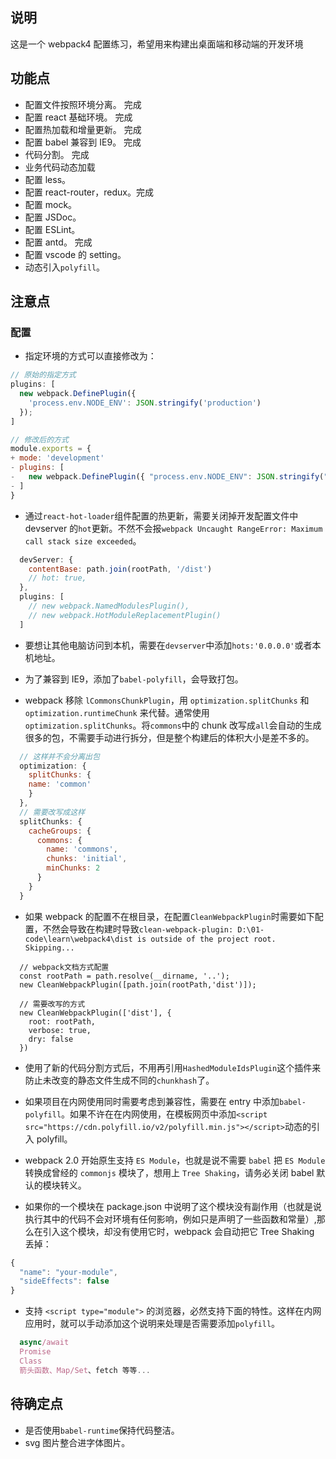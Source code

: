 ## 说明

这是一个 webpack4 配置练习，希望用来构建出桌面端和移动端的开发环境

## 功能点

- 配置文件按照环境分离。 完成
- 配置 react 基础环境。 完成
- 配置热加载和增量更新。 完成
- 配置 babel 兼容到 IE9。 完成
- 代码分割。 完成
- 业务代码动态加载
- 配置 less。
- 配置 react-router，redux。完成
- 配置 mock。
- 配置 JSDoc。
- 配置 ESLint。
- 配置 antd。 完成
- 配置 vscode 的 setting。
- 动态引入`polyfill`。

## 注意点

### 配置

- 指定环境的方式可以直接修改为：

```javascript
// 原始的指定方式
plugins: [
  new webpack.DefinePlugin({
    'process.env.NODE_ENV': JSON.stringify('production')
  });
]

// 修改后的方式
module.exports = {
+ mode: 'development'
- plugins: [
-   new webpack.DefinePlugin({ "process.env.NODE_ENV": JSON.stringify("development") }),
- ]
}
```

- 通过`react-hot-loader`组件配置的热更新，需要关闭掉开发配置文件中 devserver 的`hot`更新。不然不会报`webpack Uncaught RangeError: Maximum call stack size exceeded`。

```javascript
  devServer: {
    contentBase: path.join(rootPath, '/dist')
    // hot: true,
  },
  plugins: [
    // new webpack.NamedModulesPlugin(),
    // new webpack.HotModuleReplacementPlugin()
  ]
```

- 要想让其他电脑访问到本机，需要在`devserver`中添加`hots:'0.0.0.0'`或者本机地址。

- 为了兼容到 IE9，添加了`babel-polyfill`，会导致打包。

- webpack 移除 `lCommonsChunkPlugin`，用 `optimization.splitChunks` 和 `optimization.runtimeChunk` 来代替。通常使用`optimization.splitChunks`。将`commons`中的 chunk 改写成`all`会自动的生成很多的包，不需要手动进行拆分，但是整个构建后的体积大小是差不多的。

```javascript
  // 这样并不会分离出包
  optimization: {
    splitChunks: {
    name: 'common'
    }
  },
  // 需要改写成这样
  splitChunks: {
    cacheGroups: {
      commons: {
        name: 'commons',
        chunks: 'initial',
        minChunks: 2
      }
    }
  }
```

- 如果 webpack 的配置不在根目录，在配置`CleanWebpackPlugin`时需要如下配置，不然会导致在构建时导致`clean-webpack-plugin: D:\01-code\learn\webpack4\dist is outside of the project root. Skipping...`

```javascrip
  // webpack文档方式配置
  const rootPath = path.resolve(__dirname, '..');
  new CleanWebpackPlugin([path.join(rootPath,'dist')]);

  // 需要改写的方式
  new CleanWebpackPlugin(['dist'], {
    root: rootPath,
    verbose: true,
    dry: false
  })
```

- 使用了新的代码分割方式后，不用再引用`HashedModuleIdsPlugin`这个插件来防止未改变的静态文件生成不同的`chunkhash`了。

- 如果项目在内网使用同时需要考虑到兼容性，需要在 entry 中添加`babel-polyfill`。如果不许在在内网使用，在模板网页中添加`<script src="https://cdn.polyfill.io/v2/polyfill.min.js"></script>`动态的引入 polyfill。

- webpack 2.0 开始原生支持 `ES Module`，也就是说不需要 `babel` 把 `ES Module` 转换成曾经的 `commonjs` 模块了，想用上 `Tree Shaking`，请务必关闭 babel 默认的模块转义。

- 如果你的一个模块在 package.json 中说明了这个模块没有副作用（也就是说执行其中的代码不会对环境有任何影响，例如只是声明了一些函数和常量）,那么在引入这个模块，却没有使用它时，webpack 会自动把它 Tree Shaking 丢掉：

```javascript
{
  "name": "your-module",
  "sideEffects": false
}
```

- 支持 `<script type="module">` 的浏览器，必然支持下面的特性。这样在内网应用时，就可以手动添加这个说明来处理是否需要添加`polyfill`。

```javascript
  async/await
  Promise
  Class
  箭头函数、Map/Set、fetch 等等...
```

## 待确定点

- 是否使用`babel-runtime`保持代码整洁。
- svg 图片整合进字体图片。
